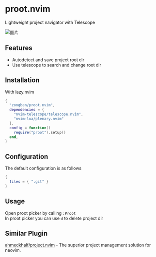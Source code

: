 # proot.nvim

Lightweight project navigator with Telescope

![圖片](https://github.com/user-attachments/assets/d21f7614-a361-4496-8033-83b8bf058c7e)

## Features

* Autodetect and save project root dir
* Use telescope to search and change root dir

## Installation

With lazy.nvim
```lua
{
  "zongben/proot.nvim",
  dependencies = {
    "nvim-telescope/telescope.nvim",
    "nvim-lua/plenary.nvim"
  },
  config = function()
    require("proot").setup()
  end,
}
```

## Configuration

The default configuration is as follows
```lua
{
  files = { ".git" }
}
```

## Usage

Open proot picker by calling `:Proot`  
In proot picker you can use `d` to delete project dir

## Similar Plugin

[ahmedkhalf/project.nvim](https://github.com/ahmedkhalf/project.nvim) - The superior project management solution for neovim. 
